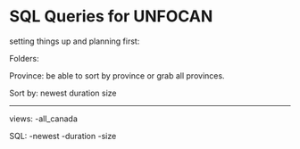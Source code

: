 # SQL Queries for UNFOCAN

setting things up and planning first:

Folders:

Province:
    be able to sort by province or grab all provinces.

Sort by:
    newest
    duration
    size

---


views:
    -all_canada

SQL:
    -newest
    -duration
    -size